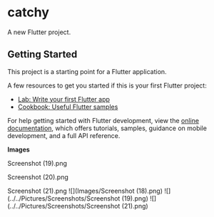# catchy

A new Flutter project.

## Getting Started

This project is a starting point for a Flutter application.

A few resources to get you started if this is your first Flutter project:

- [Lab: Write your first Flutter app](https://docs.flutter.dev/get-started/codelab)
- [Cookbook: Useful Flutter samples](https://docs.flutter.dev/cookbook)

For help getting started with Flutter development, view the
[online documentation](https://docs.flutter.dev/), which offers tutorials,
samples, guidance on mobile development, and a full API reference.


**Images**


Screenshot (19).png

Screenshot (20).png

Screenshot (21).png
![](Images/Screenshot (18).png)
![](../../Pictures/Screenshots/Screenshot (19).png)
![](../../Pictures/Screenshots/Screenshot (21).png)